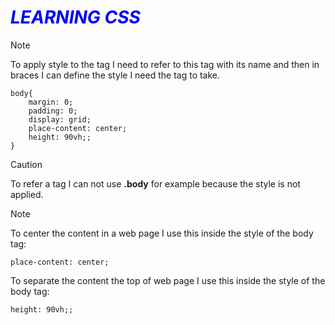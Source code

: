 # <FONT COLOR = "blue">***LEARNING CSS***</FONT>

> [!NOTE]
> To apply style to the tag I need to refer to this tag with its name and then in braces I can define the style I need the tag to take.
> ```
> body{
>     margin: 0;
>     padding: 0;
>     display: grid;
>     place-content: center;
>     height: 90vh;;
> }
> ```

> [!CAUTION]
> To refer a tag I can not use **.body** for example because the style is not applied.

> [!NOTE]
> To center the content in a web page I use this inside the style of the body tag:
> ```
> place-content: center;
> ```
> To separate the content the top of web page I use this inside the style of the body tag:
> ```
> height: 90vh;;
> ```